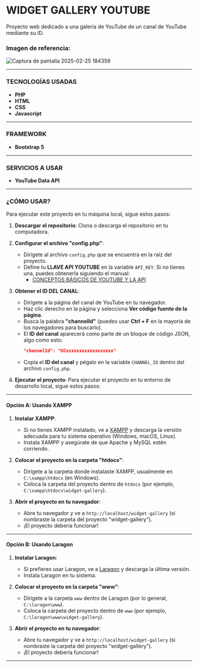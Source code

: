 # WIDGET GALLERY YOUTUBE

Proyecto web dedicado a una galería de YouTube de un canal de YouTube mediante su ID.

### Imagen de referencia:
![Captura de pantalla 2025-02-25 184359](https://github.com/user-attachments/assets/45b23817-c756-4b3f-920f-0b0010f1018d)

---

### TECNOLOGÍAS USADAS
- **PHP**
- **HTML**
- **CSS**
- **Javascript**

---

### FRAMEWORK
- **Bootstrap 5**
  
---

### SERVICIOS A USAR
- **YouTube Data API**

---

### ¿CÓMO USAR?
Para ejecutar este proyecto en tu máquina local, sigue estos pasos:

1. **Descargar el repositorio**:
   Clona o descarga el repositorio en tu computadora.

2. **Configurar el archivo "config.php"**:
   - Dirígete al archivo `config.php` que se encuentra en la raíz del proyecto.
   - Define tu **LLAVE API YOUTUBE** en la variable `API_KEY`. Si no tienes una, puedes obtenerla siguiendo el manual:
     - [CONCEPTOS BÁSICOS DE YOUTUBE Y LA API](https://developers.google.com/youtube/v3/getting-started?hl=es-419)

3. **Obtener el ID DEL CANAL**:
   - Dirígete a la página del canal de YouTube en tu navegador.
   - Haz clic derecho en la página y selecciona **Ver código fuente de la página**.
   - Busca la palabra **"channelId"** (puedes usar **Ctrl + F** en la mayoría de los navegadores para buscarlo).
   - El **ID del canal** aparecerá como parte de un bloque de código JSON, algo como esto:
     ```json
     "channelId": "UCxxxxxxxxxxxxxxxxxx"
     ```
   - Copia el **ID del canal** y pégalo en la variable `CHANNEL_ID` dentro del archivo `config.php`.

4. **Ejecutar el proyecto**:
   Para ejecutar el proyecto en tu entorno de desarrollo local, sigue estos pasos:

---

#### Opción A: Usando XAMPP

1. **Instalar XAMPP**:
   - Si no tienes XAMPP instalado, ve a [XAMPP](https://www.apachefriends.org/es/index.html) y descarga la versión adecuada para tu sistema operativo (Windows, macOS, Linux).
   - Instala XAMPP y asegúrate de que Apache y MySQL estén corriendo.

2. **Colocar el proyecto en la carpeta "htdocs"**:
   - Dirígete a la carpeta donde instalaste XAMPP, usualmente en `C:\xampp\htdocs` (en Windows).
   - Coloca la carpeta del proyecto dentro de `htdocs` (por ejemplo, `C:\xampp\htdocs\widget-gallery`).

3. **Abrir el proyecto en tu navegador**:
   - Abre tu navegador y ve a `http://localhost/widget-gallery` (si nombraste la carpeta del proyecto "widget-gallery").
   - ¡El proyecto debería funcionar!

---

#### Opción B: Usando Laragon

1. **Instalar Laragon**:
   - Si prefieres usar Laragon, ve a [Laragon](https://laragon.org/) y descarga la última versión.
   - Instala Laragon en tu sistema.

2. **Colocar el proyecto en la carpeta "www"**:
   - Dirígete a la carpeta `www` dentro de Laragon (por lo general, `C:\laragon\www`).
   - Coloca la carpeta del proyecto dentro de `www` (por ejemplo, `C:\laragon\www\widget-gallery`).

3. **Abrir el proyecto en tu navegador**:
   - Abre tu navegador y ve a `http://localhost/widget-gallery` (si nombraste la carpeta del proyecto "widget-gallery").
   - ¡El proyecto debería funcionar!

---

